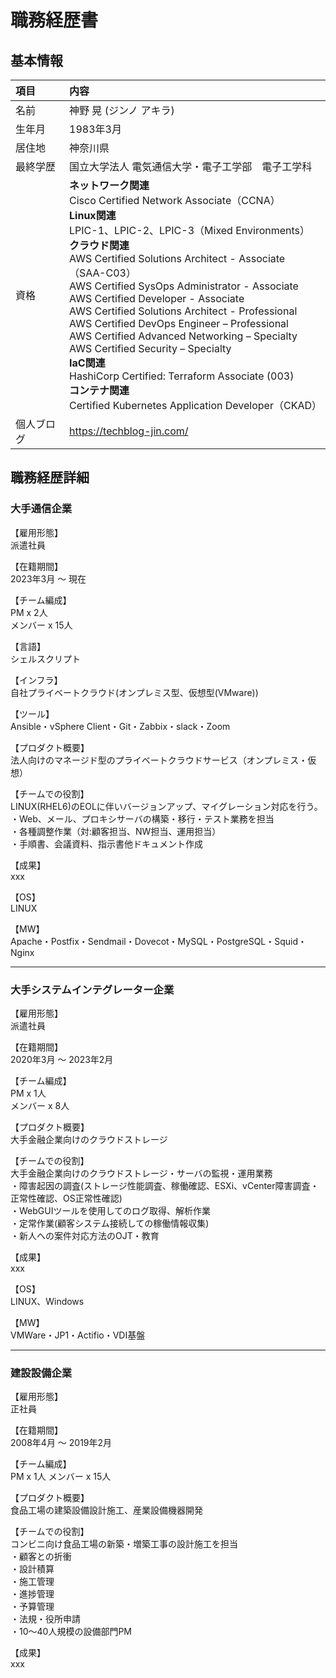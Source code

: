 # 職務経歴書

## 基本情報

| 項目 | 内容 |
|:---- |:----|
|名前|神野 晃 (ジンノ アキラ)|
|生年月|1983年3月|
|居住地|神奈川県|
|最終学歴|国立大学法人 電気通信大学・電子工学部　電子工学科|
|資格|**ネットワーク関連**<br>Cisco Certified Network Associate（CCNA）<br>**Linux関連**<br>LPIC-1、LPIC-2、LPIC-3（Mixed Environments）<br>**クラウド関連**<br>AWS Certified Solutions Architect - Associate（SAA-C03）<br>AWS Certified SysOps Administrator - Associate<br>AWS Certified Developer - Associate<br>AWS Certified Solutions Architect - Professional<br>AWS Certified DevOps Engineer – Professional<br>AWS Certified Advanced Networking – Specialty<br>AWS Certified Security – Specialty<br>**IaC関連**<br>HashiCorp Certified: Terraform Associate (003)<br>**コンテナ関連**<br>Certified Kubernetes Application Developer（CKAD）|
|個人ブログ|https://techblog-jin.com/|



## 職務経歴詳細

### 大手通信企業

【雇用形態】<br>
派遣社員

【在籍期間】<br>
2023年3月 ～ 現在

【チーム編成】<br>
PM x 2人<br>
メンバー x 15人

【言語】<br>
シェルスクリプト

【インフラ】<br>
自社プライベートクラウド(オンプレミス型、仮想型(VMware))

【ツール】<br>
Ansible・vSphere Client・Git・Zabbix・slack・Zoom

【プロダクト概要】<br>
法人向けのマネージド型のプライベートクラウドサービス（オンプレミス・仮想）

【チームでの役割】<br>
LINUX(RHEL6)のEOLに伴いバージョンアップ、マイグレーション対応を行う。<br>
・Web、メール、プロキシサーバの構築・移行・テスト業務を担当<br>
・各種調整作業（対:顧客担当、NW担当、運用担当）<br>
・手順書、会議資料、指示書他ドキュメント作成<br>


【成果】<br>
xxx

【OS】<br>
LINUX

【MW】<br>
Apache・Postfix・Sendmail・Dovecot・MySQL・PostgreSQL・Squid・Nginx 

---

### 大手システムインテグレーター企業

【雇用形態】<br>
派遣社員

【在籍期間】<br>
2020年3月 ～ 2023年2月

【チーム編成】<br>
PM x 1人<br>
メンバー x 8人

【プロダクト概要】<br>
⼤⼿⾦融企業向けのクラウドストレージ

【チームでの役割】<br>
⼤⼿⾦融企業向けのクラウドストレージ・サーバの監視・運⽤業務<br>
・障害起因の調査(ストレージ性能調査、稼働確認、ESXi、vCenter障害調査・正常性確認、OS正常性確認)<br>
・WebGUIツールを使⽤してのログ取得、解析作業<br>
・定常作業(顧客システム接続しての稼働情報収集)<br>
・新⼈への案件対応⽅法のOJT・教育<br>

【成果】<br>
xxx

【OS】<br>
LINUX、Windows<br>

【MW】<br>
VMWare・JP1・Actifio・VDI基盤<br>

---

### 建設設備企業

【雇用形態】<br>
正社員

【在籍期間】<br>
2008年4月 ～ 2019年2月

【チーム編成】<br>
PM x 1人
メンバー x 15人

【プロダクト概要】<br>
食品工場の建築設備設計施工、産業設備機器開発

【チームでの役割】<br>
コンビニ向け食品工場の新築・増築工事の設計施工を担当<br>
・顧客との折衝<br>
・設計積算<br>
・施工管理<br>
・進捗管理<br>
・予算管理<br>
・法規・役所申請<br>
・10～40⼈規模の設備部門PM<br>

【成果】<br>
xxx<br>
